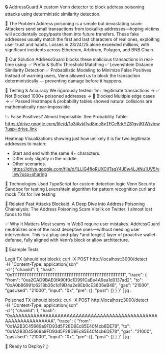 🔒 AddressGuard
A custom Venn detector to block address poisoning attacks using deterministic similarity detection.

🚨 The Problem
Address poisoning is a simple but devastating scam:
Attackers send small transactions from lookalike addresses—hoping victims will accidentally copy/paste them into future transfers.
These fake addresses usually match the first and last characters of real ones, exploiting user trust and habits.
Losses in 23/24/25 alone exceeded millions, with significant incidents across Ethereum, Arbitrum, Polygon, and BNB Chain.

🧠 Our Solution
AddressGuard blocks these malicious transactions in real-time using:
✅ Prefix & Suffix Threshold Matching
✅ Levenshtein Distance Similarity Detection
✅ Probabilistic Modeling to Minimize False Positives
Instead of warning users, Venn allowed us to block the transaction deterministically — preventing damage before it happens.

🧪 Testing & Accuracy
We rigorously tested:
1m+ legitimate transactions → ✅ Not Blocked
1000+ poisoned addresses → 🚫 Blocked
Multiple edge cases → ✅ Passed
Heatmaps & probability tables showed natural collisions are mathematically near-impossible

📉 False Positives? Almost Impossible.
See Probability Table: https://drive.google.com/file/d/1o3iAvkffvd8mc8vTFCe8rkYZ81gvtKfW/view?usp=drive_link

Heatmap Visualizations showing just how unlikely it is for two legitimate addresses to match:
* Start and end with the same 4+ characters.
* Differ only slightly in the middle.
* Other scenarios.
https://drive.google.com/file/d/1LLlG4fiqRUXCiITsqY4JEw4LJtNu1UV5/view?usp=sharing

🧪 Technologies Used
TypeScript for custom detection logic
Venn Security Sandbox for testing
Levenshtein algorithm for pattern recognition
curl and mock TXs for live testing

🔗 Related Past Attacks
Blockaid: A Deep Dive into Address Poisoning
Chainalysis: The Address Poisoning Scam
Vitalik on Twitter: I almost lost funds to this

✅ Why It Matters
Most scams in Web3 require user mistakes. AddressGuard neutralizes one of the most deceptive ones—without needing user intervention.
This is a plug-and-play *and forget:) layer of proactive wallet defense, fully aligned with Venn’s block or allow architecture.

🧪 Example Tests

Legit TX (should not block):
curl -X POST http://localhost:3000/detect \
-H "Content-Type: application/json" \
-d '{
    "chainId": 1,
    "hash": "0x1111111111111111111111111111111111111111111111111111111111111111",
    "trace": {
        "from": "0xa2CAD9BAE0fA90f0c1D991CaEe4A9ea1d0137ad2",
        "to": "0xA0b86991c6218b36c1d19D4a2e9Eb0cE3606eB48",
        "gas": "21000",
        "gasUsed": "21000",
        "input": "0x",
        "pre": {},
        "post": {}
    }
}' | jq .

Poisoned TX (should block):
curl -X POST http://localhost:3000/detect \
-H "Content-Type: application/json" \
-d '{
    "chainId": 1,
    "hash": "0xAAAAAAAAAAAAAAAAAAAAAAAAAAAAAAAAAAAAAAAAAAAAAAAAAAAAAAAAAAAAAAAA",
    "trace": {
        "from": "0x1A2B3C45669a9FD93d5F28D9Ec85E40f4cb6DE78",
        "to": "0x1A2B3D45669a9FD93d5F28D9Ec85E40f4cb6DE78",
        "gas": "21000",
        "gasUsed": "21000",
        "input": "0x",
        "pre": {},
        "post": {}
    }
}' | jq .

🏁 Ready to Deploy? ;)


